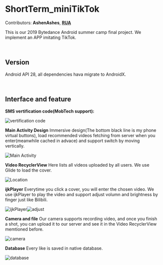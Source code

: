# ShortTerm_miniTikTok

Contributors: **AshenAshes**, **[RUA](https://github.com/GoldfischeRUA)**

This is our 2019 Bytedance Android summer camp final project. We implement an APP imitating TikTok. 

&emsp;

## Version

Android API 28, all dependencies hava migrate to AndroidX.

&emsp;

## Interface and feature

**SMS vertification code(MobTech support):**

![vertification code](/figure/check.png)

**Main Activity Design**
Immersive design(The bottom black line is my phone virtual buttons), load recommended videos fetching from server when you enter(meanwhile cached in advace) and support switch by moving vertically.

![Main Activity](figure/MainActivity.png)

**Video RecyclerView**
Here lists all videos uploaded by all users. We use Glide to load the cover.

![Location](figure/location.jpg)


**ijkPlayer**
Everytime you click a cover, you will enter the chosen video. We use ijkPlayer to play the video and support adjust volumn and brightness by finger just like Bilibili.

![ijkPlayer](figure/ijkplayer.jpg)![adjust](figure/adjust.jpg)


**Camera and file**
Our camera supports recording video, and once you finish a shot, you can upload it to our server and see it in the Video RecyclerView memtioned before.

![camera](figure/camera.jpg)


**Database**
Every like is saved in native database.


![database](figure/like.jpg)